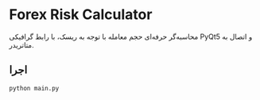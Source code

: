 # Forex Risk Calculator

محاسبه‌گر حرفه‌ای حجم معامله با توجه به ریسک، با رابط گرافیکی PyQt5 و اتصال به متاتریدر.

## اجرا

```bash
python main.py
```

#
